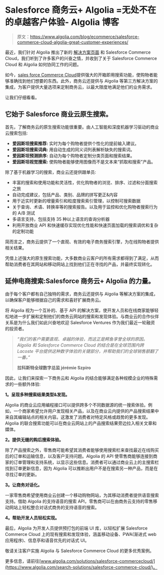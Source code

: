 # Salesforce 商务云+ Algolia =无处不在的卓越客户体验- Algolia 博客

> 原文：<https://www.algolia.com/blog/ecommerce/salesforce-commerce-cloud-algolia-great-customer-experiences/>

最近，我们针对 Algolia 推出了新的 [解决方案页面](https://www.algolia.com/search-solutions/salesforce-commerce-cloud/) 和 Salesforce Commerce Cloud，我们听到了许多客户的兴奋之情，并收到了关于 Salesforce Commerce Cloud 和 Algolia 如何协同工作的问题。

如今，[sales force Commerce Cloud](https://www.salesforce.com/products/commerce-cloud/overview/)提供强大的开箱即用搜索功能，使购物者能够准确找到他们想要的东西。此外，商务云还提供与 Algolia 等第三方解决方案的集成，为客户提供大量选项来定制商务云，以最大限度地满足他们的业务需求。

让我们仔细看看。

## [](#it-starts-with-salesforce-commerce-cloud-native-search)它始于 Salesforce 商业云原生搜索。

首先，了解商务云的原生搜索功能很重要。由人工智能和深度机器学习驱动的商业云搜索包括:

*   **爱因斯坦搜索推荐:** 实时为每个购物者提供个性化的提前输入建议。
*   **爱因斯坦搜索词典:** 用自动生成的同义词列表解析缺失的搜索词。
*   **爱因斯坦预测排序:** 自动为每个购物者定制分类页面和搜索结果。
*   **爱因斯坦视觉搜索:** 使购物者能够使用图像而不是文本来“抓取和搜索”产品。

除了基于机器学习的搜索，商业云还提供跟单员:

*   丰富的搜索和使用功能和灵活性，优化购物者的浏览、排序、过滤和分面搜索之旅
*   自动完成建议，包括产品、类别、品牌的拼写更正&内容
*   用于近实时更新的增量索引和粒度搜索索引管理，以控制可搜索数据
*   关于查询、术语、转换率等的搜索报告。以及用于监控和优化购物者搜索行为的 A/B 测试
*   多语言支持，包括支持 35 种以上语言的查询分析器
*   利用开放商业 API 和快速缓存实现优化性能和快速页面加载的搜索调优和复杂的定制功能

简而言之，商务云提供了一个直观、有效的电子商务搜索引擎，为在线购物者提供相关结果。

凭借上述强大的原生搜索功能，大多数商业云客户的所有需求都得到了满足，从而帮助消费者在其网站和移动网站上找到他们正在寻找的产品，并最终实现转化。

## [](#extending-e-commerce-search-the-power-of-salesforce-commerce-cloud-algolia-%c2%a0)延伸电商搜索:Salesforce 商务云+ Algolia 的力量。

由于每个客户都有自己独特的需求，商务云还提供与 Algolia 等解决方案的集成，以确保客户能够根据自己的需求和喜好扩展商务云。

将 Algolia 视为一个互补的、基于 API 的解决方案，使开发人员和在线商家能够轻松地进一步扩展和定制他们的商务云网站的搜索和发现体验。与商业云的合作伙伴关系是为什么我们如此兴奋地欢迎 Salesforce Ventures 作为我们最近一轮融资的投资者。

> *“我们的客户需要直观、卓越的体验，而这正是鳄鱼享誉全球的原因。Algolia 和 Salesforce Commerce Cloud 的结合是在全球范围内跨 Lacoste 平台提供这种数字体验的关键部分，并帮助我们的全球销售额翻了一番。”*
> 
> **拉科斯特全球数字总监 jérémie Szpiro**

因此，让我们来探索一下商务云和 Algolia 的结合能够满足各种规模企业的特殊需求的一些额外体验:

**1。呈现多种搜索结果类型&发现。**

Algolia 的商业云应用编程接口可以提供跨多个不同数据源的统一搜索体验。例如，一个商家希望允许用户发现相关产品，以及在商业云内提供的产品搜索结果中来自其编辑站点的相关内容。这激发了消费者对特定风格或趋势的更多发现。Algolia 的联合搜索功能可以在商业云网站上的产品搜索结果旁边拉入相关文章和媒体。

**2。提供无缝的购后搜索体验。**

除了产品搜索之外，零售商可能希望其消费者能够使用搜索栏来查找最近在线购买后的订单和运输信息，以及客户支持问题。Algolia 的 API 使零售商能够连接到商家的订单管理和支持系统，以显示这些信息。消费者可以通过商业云上的主搜索栏找到订单更新信息，因为 Algolia 可以推断出用户不是在搜索另一种产品，而是在寻找订单的更新。

**3。让商务对话化。**

一家零售商希望使用商业云创建一个移动购物网站，为其移动消费者提供语音搜索支持。借助 Algolia 的支持语音的搜索 API，零售商可以在由商务云支持的零售移动网站上轻松整合对话式商务的支持语音的搜索。

**4。帮助开发人员轻松实现。**

最后，Algolia 为开发人员提供预打包的前端 UI 库，以轻松扩展 Salesforce Commerce Cloud 上的现有搜索和发现体验，涵盖移动设备、PWA(渐进式 web 应用程序)、信息亭和语音优先的对话式 UI。

敬请关注客户实施 Algolia 与 Salesforce Commerce Cloud 的更多优秀案例。

更多信息，请前往[www.algolia.com/solutions/salesforce-commercecloud/](https://www.algolia.com/search-solutions/salesforce-commerce-cloud/)。